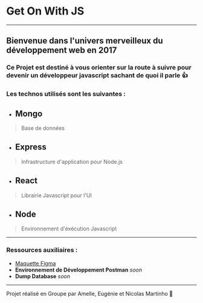 # Get On With JS

***

## Bienvenue dans l'univers merveilleux du développement web en 2017

### Ce Projet est destiné à vous orienter sur la route à suivre pour devenir un développeur javascript sachant de quoi il parle :+1:


### Les technos utilisés sont les suivantes :
- ## Mongo
> Base de données
- ## Express
> Infrastructure d'application pour Node.js
- ## React
> Librairie Javascript pour l'UI
- ## Node
> Environnement d'éxécution Javascript

***

### Ressources auxiliaires :

- [Maquette Figma](https://www.figma.com/file/a7M2nAiloTf0mNXivSnAcJFI/Get-On-With-JS?node-id=7%3A2)
- **Environnement de Développement Postman** *soon*
- **Dump Database** *soon*

***

Projet réalisé en Groupe par Amelle, Eugénie et Nicolas Martinho :muscle:
